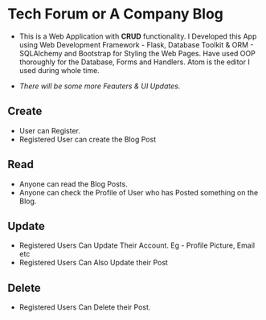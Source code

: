 # Tech Forum or A Company Blog

- This is a Web Application with **CRUD** functionality. I Developed this App using Web Development Framework - Flask, Database Toolkit & ORM - SQLAlchemy and Bootstrap for Styling the Web Pages. Have used OOP thoroughly for the Database, Forms and Handlers. Atom is the editor I used during whole time.  

- _There will be some more Feauters & UI Updates._ 


## Create  

- User can Register.
- Registered User can create the Blog Post

## Read 

- Anyone can read the Blog Posts.
- Anyone can check the Profile of User who has Posted something on the Blog.

## Update

- Registered Users Can Update Their Account. Eg - Profile Picture, Email etc
- Registered Users Can Also Update their Post


## Delete

- Registered Users Can Delete their Post. 
